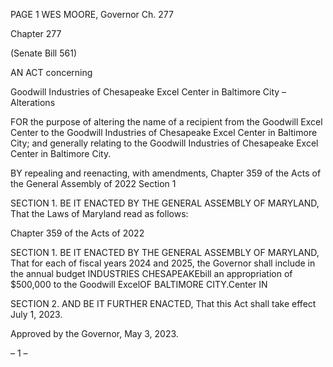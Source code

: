 PAGE 1
WES MOORE, Governor Ch. 277

Chapter 277

(Senate Bill 561)

AN ACT concerning

Goodwill Industries of Chesapeake Excel Center in Baltimore City – Alterations

FOR the purpose of altering the name of a recipient from the Goodwill Excel Center to the
Goodwill Industries of Chesapeake Excel Center in Baltimore City; and generally
relating to the Goodwill Industries of Chesapeake Excel Center in Baltimore City.

BY repealing and reenacting, with amendments,
Chapter 359 of the Acts of the General Assembly of 2022
Section 1

SECTION 1. BE IT ENACTED BY THE GENERAL ASSEMBLY OF MARYLAND,
That the Laws of Maryland read as follows:

Chapter 359 of the Acts of 2022

SECTION 1. BE IT ENACTED BY THE GENERAL ASSEMBLY OF MARYLAND,
That for each of fiscal years 2024 and 2025, the Governor shall include in the annual budget
INDUSTRIES CHESAPEAKEbill an appropriation of $500,000 to the Goodwill ExcelOF
BALTIMORE CITY.Center IN

SECTION 2. AND BE IT FURTHER ENACTED, That this Act shall take effect July
1, 2023.

Approved by the Governor, May 3, 2023.

– 1 –